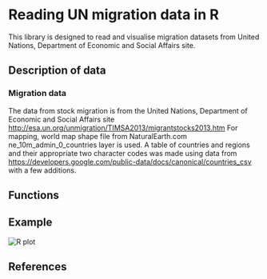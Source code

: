 Reading UN migration data in R
=========

This library is designed to read and visualise migration datasets from United Nations, Department of Economic and Social Affairs site.

## Description of data

### Migration data

The data from stock migration is from the United Nations, Department of Economic and Social Affairs site http://esa.un.org/unmigration/TIMSA2013/migrantstocks2013.htm
For mapping, world map shape file from NaturalEarth.com ne_10m_admin_0_countries layer is used. A table of countries and regions and their appropriate two character codes was made using data from https://developers.google.com/public-data/docs/canonical/countries_csv with a few additions.

## Functions

## Example

![R plot](Plots/migration2013.jpg.jpg)

## References

